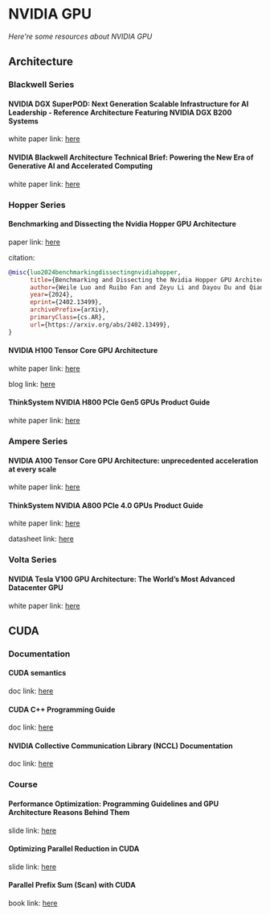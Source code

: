 # NVIDIA GPU
*Here're some resources about NVIDIA GPU*


## Architecture

### Blackwell Series

#### NVIDIA DGX SuperPOD: Next Generation Scalable Infrastructure for AI Leadership - Reference Architecture Featuring NVIDIA DGX B200 Systems

white paper link: [here](https://docs.nvidia.com/dgx-superpod/reference-architecture-scalable-infrastructure-b200/latest/_downloads/f9c12d2fce5834021568980476815e14/RA11126001-DSPAB200-ReferenceArch.pdf)


#### NVIDIA Blackwell Architecture Technical Brief: Powering the New Era of Generative AI and Accelerated Computing

white paper link: [here](https://resources.nvidia.com/en-us-blackwell-architecture)


### Hopper Series


#### Benchmarking and Dissecting the Nvidia Hopper GPU Architecture

paper link: [here](https://arxiv.org/pdf/2402.13499)

citation:

```bibtex
@misc{luo2024benchmarkingdissectingnvidiahopper,
      title={Benchmarking and Dissecting the Nvidia Hopper GPU Architecture}, 
      author={Weile Luo and Ruibo Fan and Zeyu Li and Dayou Du and Qiang Wang and Xiaowen Chu},
      year={2024},
      eprint={2402.13499},
      archivePrefix={arXiv},
      primaryClass={cs.AR},
      url={https://arxiv.org/abs/2402.13499}, 
}
```

#### NVIDIA H100 Tensor Core GPU Architecture

white paper link: [here](https://resources.nvidia.com/en-us-tensor-core?ncid=no-ncid)

blog link: [here](https://developer.nvidia.com/blog/nvidia-hopper-architecture-in-depth/)


#### ThinkSystem NVIDIA H800 PCIe Gen5 GPUs Product Guide

white paper link: [here](https://lenovopress.lenovo.com/lp1814.pdf)


### Ampere Series


#### NVIDIA A100 Tensor Core GPU Architecture: unprecedented acceleration at every scale

white paper link: [here](https://images.nvidia.com/aem-dam/en-zz/Solutions/data-center/nvidia-ampere-architecture-whitepaper.pdf)


#### ThinkSystem NVIDIA A800 PCIe 4.0 GPUs Product Guide

white paper link: [here](https://lenovopress.lenovo.com/lp1813.pdf)

datasheet link: [here](https://www.nvidia.com/content/dam/en-zz/Solutions/design-visualization/a800/proviz-a800-40gb-datasheet-nvidia-2819988-r5-web.pdf)


### Volta Series

#### NVIDIA Tesla V100 GPU Architecture: The World’s Most Advanced Datacenter GPU

white paper link: [here](https://images.nvidia.com/content/volta-architecture/pdf/volta-architecture-whitepaper.pdf)

## CUDA


### Documentation

#### CUDA semantics

doc link: [here](https://pytorch.org/docs/main/notes/cuda.html#cuda-memory-management)

#### CUDA C++ Programming Guide

doc link: [here](https://docs.nvidia.com/cuda/cuda-c-programming-guide/index.html#)

#### NVIDIA Collective Communication Library (NCCL) Documentation

doc link: [here](https://docs.nvidia.com/deeplearning/nccl/user-guide/docs/)


### Course

#### Performance Optimization: Programming Guidelines and GPU Architecture Reasons Behind Them

slide link: [here](https://on-demand.gputechconf.com/gtc/2013/presentations/S3466-Programming-Guidelines-GPU-Architecture.pdf)


#### Optimizing Parallel Reduction in CUDA

slide link: [here](https://developer.download.nvidia.com/compute/cuda/1.1-Beta/x86_website/projects/reduction/doc/reduction.pdf)


#### Parallel Prefix Sum (Scan) with CUDA

book link: [here](https://developer.nvidia.com/gpugems/gpugems3/part-vi-gpu-computing/chapter-39-parallel-prefix-sum-scan-cuda)



